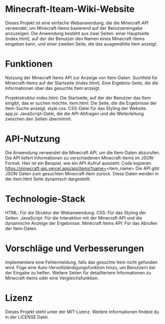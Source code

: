 # Minecraft-Iteam-Wiki-Website
 
Dieses Projekt ist eine einfache Webanwendung, die die Minecraft API verwendet, um Minecraft-Items basierend auf der Benutzereingabe anzuzeigen. Die Anwendung besteht aus zwei Seiten: einer Hauptseite (index.html), auf der der Benutzer den Namen eines Minecraft-Items eingeben kann, und einer zweiten Seite, die das ausgewählte Item anzeigt.

# Funktionen
Nutzung der Minecraft Items API zur Anzeige von Item-Daten.
Suchfeld für Minecraft-Items auf der Startseite (index.html).
Eine Ergebnis-Seite, die die Informationen über das gesuchte Item anzeigt.

Projektstruktur
index.html: Die Startseite, auf der der Benutzer das Item eingibt, das er suchen möchte.
item.html: Die Seite, die die Ergebnisse der Item-Suche anzeigt.
style.css: CSS-Datei für das Styling der Website.
app.js: JavaScript-Datei, die die API-Abfragen und die Weiterleitung zwischen den Seiten übernimmt.

# API-Nutzung
Die Anwendung verwendet die Minecraft API, um die Item-Daten abzurufen. Die API liefert Informationen zu verschiedenen Minecraft-Items im JSON-Format. Hier ist ein Beispiel, wie ein API-Aufruf aussieht:
Code kopieren
https://minecraft-api.vercel.app/api/items?name=<item_name>
Die API gibt JSON-Daten zum gesuchten Minecraft-Item zurück. Diese Daten werden in der item.html Seite dynamisch dargestellt.

# Technologie-Stack
HTML: Für die Struktur der Webanwendung.
CSS: Für das Styling der Seiten.
JavaScript: Für die Interaktion mit der Minecraft API und die dynamische Anzeige der Ergebnisse.
Minecraft Items API: Für das Abrufen der Item-Daten.

# Vorschläge und Verbesserungen
Implementiere eine Fehlermeldung, falls das gesuchte Item nicht gefunden wird.
Füge eine Auto-Vervollständigungsfunktion hinzu, um Benutzern bei der Eingabe zu helfen.
Weitere Seiten für detailliertere Informationen zu Minecraft-Items oder eine Vergleichsfunktion.

# Lizenz
Dieses Projekt steht unter der MIT-Lizenz. Weitere Informationen findest du in der LICENSE Datei.
